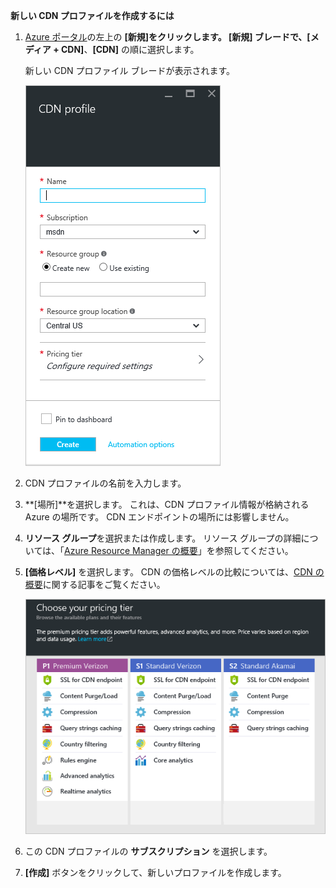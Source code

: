 **新しい CDN プロファイルを作成するには**

1. [Azure ポータル](https://portal.azure.com)の左上の **[新規]**をクリックします。  **[新規]** ブレードで、**[メディア + CDN]**、**[CDN]** の順に選択します。
   
    新しい CDN プロファイル ブレードが表示されます。
   
    ![新しい CDN プロファイル](./media/cdn-create-profile/new-cdn-profile-include.png)
2. CDN プロファイルの名前を入力します。
3. **[場所]**を選択します。  これは、CDN プロファイル情報が格納される Azure の場所です。  CDN エンドポイントの場所には影響しません。
4. **リソース グループ**を選択または作成します。  リソース グループの詳細については、「[Azure Resource Manager の概要](../articles/azure-resource-manager/resource-group-overview.md#resource-groups)」を参照してください。
5. **[価格レベル]** を選択します。  CDN の価格レベルの比較については、[CDN の概要](../articles/cdn/cdn-overview.md#azure-cdn-features)に関する記事をご覧ください。
   
    ![CDN の価格レベルの選択](./media/cdn-create-profile/cdn-choose-sku-include.png)
6. この CDN プロファイルの **サブスクリプション** を選択します。
7. **[作成]** ボタンをクリックして、新しいプロファイルを作成します。 



<!--HONumber=Nov16_HO2-->


